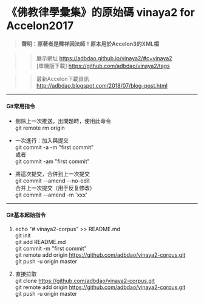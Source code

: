 # 《佛教律學彙集》的原始碼 vinaya2 for Accelon2017
> #### 聲明：原著者是釋祥因法師！原本用於Accelon3的XML檔  
  
>> 展示網址 https://adbdao.github.io/vinaya2/#c=vinaya2  
[單機版下載] https://github.com/adbdao/vinaya2/tags  
  
>> 最新Accelon下載資訊 http://adbdao.blogspot.com/2018/07/blog-post.html  
  
---  
#### Git常用指令  
* 刪除上一次推送。出問題時，使用此命令  
git remote rm origin  
  
* 一次進行：加入與提交  
git commit -a -m "first commit"  
或者  
git commit -am "first commit"  
  
* 將這次提交，合併到上一次提交  
git commit --amend --no-edit  
合并上一次提交（用于反复修改）  
git commit --amend -m 'xxx'  
  
---  
#### Git基本起始指令  
1. echo "# vinaya2-corpus" >> README.md  
git init  
git add README.md  
git commit -m "first commit"  
git remote add origin https://github.com/adbdao/vinaya2-corpus.git  
git push -u origin master  
  
2. 直接拉取  
git clone https://github.com/adbdao/vinaya2-corpus.git  
git remote add origin https://github.com/adbdao/vinaya2-corpus.git  
git push -u origin master  